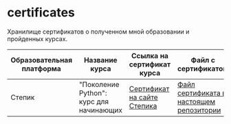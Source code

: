 # certificates
Хранилище сертификатов о полученном мной образовании и пройденных курсах.

| Образовательная платформа | Название курса | Ссылка на сертификат курса |  Файл с сертификатом | месяц и год окончания |
| -------- | -------- | -------- |  -------- |  -------- |
| Степик | "Поколение Python": курс для начинающих | [Сертификат на сайте Степика](https://stepik.org/cert/1978688) |  [Файл сертификата в настоящем репозитории](https://github.com/Vedomant/certificates/blob/deb12f8630f579a78d73a2cfe95c255a3aa1e7a1/storage/Stepik%20-%20%D0%BF%D0%BE%D0%BA%D0%BE%D0%BB%D0%B5%D0%BD%D0%B8%D0%B5%20Python%20%D0%BA%D1%83%D1%80%D1%81%20%D0%B4%D0%BB%D1%8F%20%D0%BD%D0%B0%D1%87%D0%B8%D0%BD%D0%B0%D1%8E%D1%89%D0%B8%D1%85.pdf) |  март 2023 |

